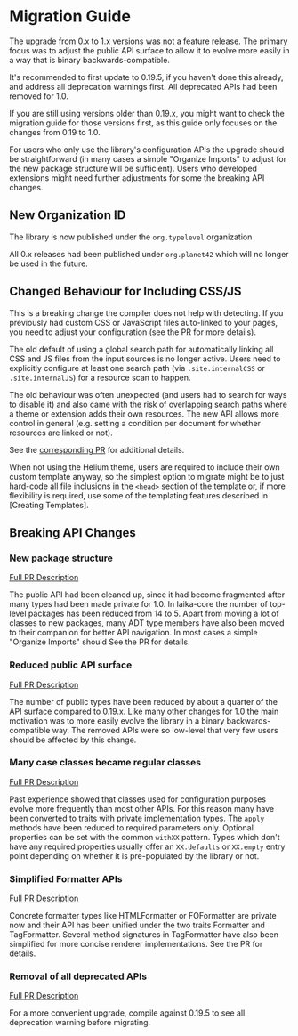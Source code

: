 
Migration Guide
===============

The upgrade from 0.x to 1.x versions was not a feature release. The primary focus was to adjust the public API surface to allow it to evolve more easily in a way that is binary backwards-compatible.

It's recommended to first update to 0.19.5, if you haven't done this already, and address all deprecation warnings first. All deprecated APIs had been removed for 1.0.

If you are still using versions older than 0.19.x, you might want to check the migration guide for those versions first,
as this guide only focuses on the changes from 0.19 to 1.0.

For users who only use the library's configuration APIs the upgrade should be straightforward (in many cases a simple "Organize Imports" to adjust for the new package structure will be sufficient). Users who developed extensions might need further adjustments for some the breaking API changes.


New Organization ID
-------------------

The library is now published under the `org.typelevel` organization

All 0.x releases had been published under `org.planet42` which will no longer be used in the future.


Changed Behaviour for Including CSS/JS
--------------------------------------

This is a breaking change the compiler does not help with detecting. If you previously had custom CSS or JavaScript files auto-linked to your pages, you need to adjust your configuration (see the PR for more details).

The old default of using a global search path for automatically linking all CSS and JS files from the input sources is no longer active. Users need to explicitly configure at least one search path (via `.site.internalCSS` or `.site.internalJS`) for a resource scan to happen.

The old behaviour was often unexpected (and users had to search for ways to disable it) and also came with the risk of overlapping search paths where a theme or extension adds their own resources. The new API allows more control in general (e.g. setting a condition per document for whether resources are linked or not).

See the [corresponding PR](https://github.com/typelevel/Laika/pull/511) for additional details.

When not using the Helium theme, users are required to include their own custom template anyway,
so the simplest option to migrate might be to just hard-code all file inclusions in the `<head>` section
of the template or, if more flexibility is required, use some of the templating features described in [Creating Templates].


Breaking API Changes
--------------------

### New package structure

[Full PR Description](https://github.com/typelevel/Laika/pull/533)

The public API had been cleaned up, since it had become fragmented after many types had been made private for 1.0. In laika-core the number of top-level packages has been reduced from 14 to 5. Apart from moving a lot of classes to new packages, many ADT type members have also been moved to their companion for better API navigation. In most cases a simple "Organize Imports" should See the PR for details.

### Reduced public API surface

[Full PR Description](https://github.com/typelevel/Laika/pull/452)

The number of public types have been reduced by about a quarter of the API surface compared to 0.19.x. Like many other changes for 1.0 the main motivation was to more easily evolve the library in a binary backwards-compatible way. The removed APIs were so low-level that very few users should be affected by this change.

### Many case classes became regular classes

[Full PR Description](https://github.com/typelevel/Laika/pull/482)

Past experience showed that classes used for configuration purposes evolve more frequently than most other APIs. For this reason many have been converted to traits with private implementation types. The `apply` methods have been reduced to required parameters only. Optional properties can be set with the common `withXX` pattern. Types which don't have any required properties usually offer an `XX.defaults` or `XX.empty` entry point depending on whether it is pre-populated by the library or not.

### Simplified Formatter APIs

[Full PR Description](https://github.com/typelevel/Laika/pull/523)

Concrete formatter types like HTMLFormatter or FOFormatter are private now and their API has been unified under the two traits Formatter and TagFormatter. Several method signatures in TagFormatter have also been simplified for more concise renderer implementations. See the PR for details.

### Removal of all deprecated APIs

[Full PR Description](https://github.com/typelevel/Laika/pull/429)

For a more convenient upgrade, compile against 0.19.5 to see all deprecation warning before migrating.
